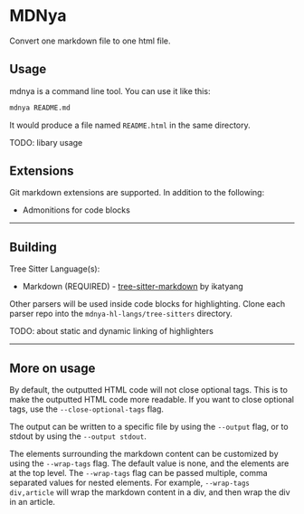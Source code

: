 # MDNya

Convert one markdown file to one html file.

## Usage

mdnya is a command line tool. You can use it like this:
```sh
mdnya README.md
```
It would produce a file named `README.html` in the same directory.

TODO: libary usage

## Extensions

Git markdown extensions are supported. In addition to the following:
 - Admonitions for code blocks

---

## Building

Tree Sitter Language(s):
 - Markdown (REQUIRED) - [tree-sitter-markdown](https://github.com/ikatyang/tree-sitter-markdown) by ikatyang

Other parsers will be used inside code blocks for highlighting. Clone each parser repo into the `mdnya-hl-langs/tree-sitters` directory.

TODO: about static and dynamic linking of highlighters

---

## More on usage

By default, the outputted HTML code will not close optional tags. This is to make the outputted HTML code more readable. If you want to close optional tags, use the `--close-optional-tags` flag.

The output can be written to a specific file by using the `--output` flag, or to stdout by using the `--output stdout`.

The elements surrounding the markdown content can be customized by using the `--wrap-tags` flag. The default value is none, and the elements are at the top level. The `--wrap-tags` flag can be passed multiple, comma separated values for nested elements. For example, `--wrap-tags div,article` will wrap the markdown content in a div, and then wrap the div in an article.
